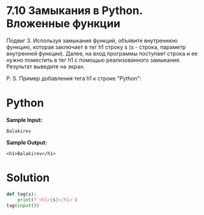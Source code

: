 # 7.10 Замыкания в Python. Вложенные функции

Подвиг 3. Используя замыкания функций, объявите внутреннюю функцию, которая заключает в тег h1 строку s (s - строка,
параметр внутренней функции). Далее, на вход программы поступает строка и ее нужно поместить в тег h1 с помощью
реализованного замыкания. Результат выведите на экран.

P. S. Пример добавления тега h1 к строке "Python": <h1>Python</h1>

**Sample Input:**

```
Balakirev
```

**Sample Output:**

```
<h1>Balakirev</h1>
```

# Solution

```python
def tag(s):
    print(f'<h1>{s}</h1>')
tag(input())
```